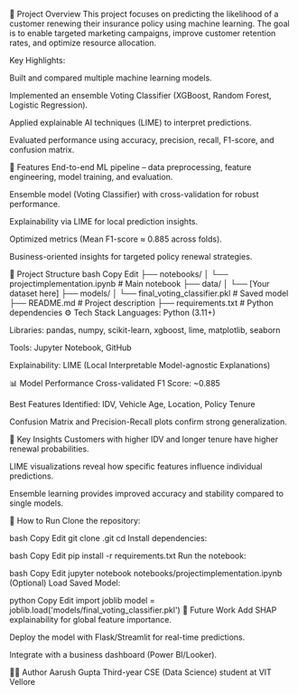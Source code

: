 📌 Project Overview
This project focuses on predicting the likelihood of a customer renewing their insurance policy using machine learning. The goal is to enable targeted marketing campaigns, improve customer retention rates, and optimize resource allocation.

Key Highlights:

Built and compared multiple machine learning models.

Implemented an ensemble Voting Classifier (XGBoost, Random Forest, Logistic Regression).

Applied explainable AI techniques (LIME) to interpret predictions.

Evaluated performance using accuracy, precision, recall, F1-score, and confusion matrix.

🚀 Features
End-to-end ML pipeline – data preprocessing, feature engineering, model training, and evaluation.

Ensemble model (Voting Classifier) with cross-validation for robust performance.

Explainability via LIME for local prediction insights.

Optimized metrics (Mean F1-score ≈ 0.885 across folds).

Business-oriented insights for targeted policy renewal strategies.

📂 Project Structure
bash
Copy
Edit
├── notebooks/
│   └── projectimplementation.ipynb   # Main notebook
├── data/
│   └── [Your dataset here]
├── models/
│   └── final_voting_classifier.pkl   # Saved model
├── README.md                         # Project description
├── requirements.txt                  # Python dependencies
⚙️ Tech Stack
Languages: Python (3.11+)

Libraries: pandas, numpy, scikit-learn, xgboost, lime, matplotlib, seaborn

Tools: Jupyter Notebook, GitHub

Explainability: LIME (Local Interpretable Model-agnostic Explanations)

📊 Model Performance
Cross-validated F1 Score: ~0.885

Best Features Identified: IDV, Vehicle Age, Location, Policy Tenure

Confusion Matrix and Precision-Recall plots confirm strong generalization.

📌 Key Insights
Customers with higher IDV and longer tenure have higher renewal probabilities.

LIME visualizations reveal how specific features influence individual predictions.

Ensemble learning provides improved accuracy and stability compared to single models.

🚀 How to Run
Clone the repository:

bash
Copy
Edit
git clone <your-repo-url>.git
cd <repo-folder>
Install dependencies:

bash
Copy
Edit
pip install -r requirements.txt
Run the notebook:

bash
Copy
Edit
jupyter notebook notebooks/projectimplementation.ipynb
(Optional) Load Saved Model:

python
Copy
Edit
import joblib
model = joblib.load('models/final_voting_classifier.pkl')
📌 Future Work
Add SHAP explainability for global feature importance.

Deploy the model with Flask/Streamlit for real-time predictions.

Integrate with a business dashboard (Power BI/Looker).

🧑‍💻 Author
Aarush Gupta
Third-year CSE (Data Science) student at VIT Vellore

